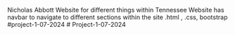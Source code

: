 Nicholas Abbott
Website for different things within Tennessee 
Website has navbar to navigate to different sections within the site
.html , .css, bootstrap
# p r o j e c t - 1 - 0 7 - 2 0 2 4  
 #   P r o j e c t - 1 - 0 7 - 2 0 2 4  
 